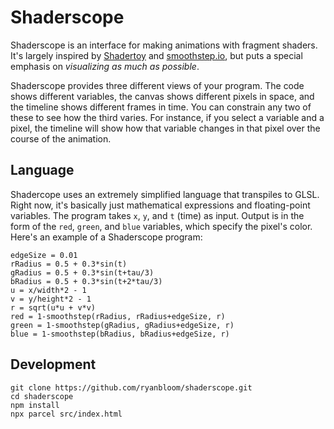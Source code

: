 # Shaderscope

Shaderscope is an interface for making animations with fragment shaders. It's largely inspired by [Shadertoy](https://shadertoy.com) and [smoothstep.io](https://smoothstep.io), but puts a special emphasis on *visualizing as much as possible*.

Shaderscope provides three different views of your program. The code shows different variables, the canvas shows different pixels in space, and the timeline shows different frames in time. You can constrain any two of these to see how the third varies. For instance, if you select a variable and a pixel, the timeline will show how that variable changes in that pixel over the course of the animation.

## Language

Shadercope uses an extremely simplified language that transpiles to GLSL. Right now, it's basically just mathematical expressions and floating-point variables. The program takes `x`, `y`, and `t` (time) as input. Output is in the form of the `red`, `green`, and `blue` variables, which specify the pixel's color. Here's an example of a Shaderscope program:

```
edgeSize = 0.01
rRadius = 0.5 + 0.3*sin(t)
gRadius = 0.5 + 0.3*sin(t+tau/3)
bRadius = 0.5 + 0.3*sin(t+2*tau/3)
u = x/width*2 - 1
v = y/height*2 - 1
r = sqrt(u*u + v*v)
red = 1-smoothstep(rRadius, rRadius+edgeSize, r)
green = 1-smoothstep(gRadius, gRadius+edgeSize, r)
blue = 1-smoothstep(bRadius, bRadius+edgeSize, r)
```

## Development
```
git clone https://github.com/ryanbloom/shaderscope.git
cd shaderscope
npm install
npx parcel src/index.html
```
